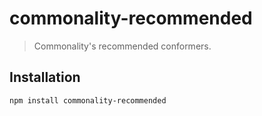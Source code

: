 # commonality-recommended

> Commonality's recommended conformers.

## Installation

```sh
npm install commonality-recommended
```
